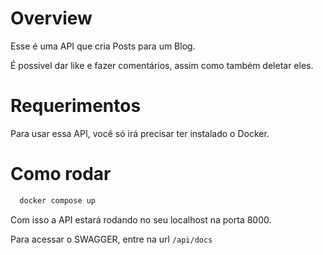 # Overview

Esse é uma API que cria Posts para um Blog.

É possivel dar like e fazer comentários, assim como também
deletar eles.

# Requerimentos

Para usar essa API, você só irá precisar ter instalado o Docker.

# Como rodar

```bash
  docker compose up
```
Com isso a API estará rodando no seu localhost na porta 8000.

Para acessar o SWAGGER, entre na url `/api/docs`